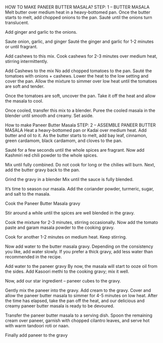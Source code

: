 HOW TO MAKE PANEER BUTTER MASALA?
STEP: 1 – BUTTER MASALA
Melt butter over medium heat in a heavy-bottomed pan. Once the butter starts to melt, add chopped onions to the pan. Sauté until the onions turn translucent. 

Add ginger and garlic to the onions. 

Saute onion, garlic, and ginger
Sauté the ginger and garlic for 1-2 minutes or until fragrant. 

Add cashews to this mix. Cook cashews for 2-3 minutes over medium heat, stirring intermittently. 

Add Cashews to the mix
No add chopped tomatoes to the pan. Sauté the tomatoes with onions + cashews. Lower the heat to the low setting and cover the pan. Allow the mixture to simmer over low heat until the tomatoes are soft and tender.

Once the tomatoes are soft, uncover the pan. Take it off the heat and allow the masala to cool.

Once cooled, transfer this mix to a blender. Puree the cooled masala in the blender until smooth and creamy. Set aside. 

How to make Paneer Butter Masala
STEP: 2 – ASSEMBLE PANEER BUTTER MASALA
Heat a heavy-bottomed pan or Kadai over medium heat. Add butter and oil to it. As the butter starts to melt, add bay leaf, cinnamon, green cardamom, black cardamom, and cloves to the pan. 

Sauté for a few seconds until the whole spices are fragrant. Now add Kashmiri red chili powder to the whole spices. 

Mix until fully combined. Do not cook for long or the chilies will burn. Next, add the butter gravy back to the pan. 

Grind the gravy in a blender
Mix until the sauce is fully blended.

It’s time to season our masala. Add the coriander powder, turmeric, sugar, and salt to the masala. 

Cook the Paneer Butter Masala gravy



Stir around a while until the spices are well blended in the gravy. 

Cook the mixture for 2-3 minutes, stirring occasionally. Now add the tomato paste and garam masala powder to the cooking gravy. 

Cook for another 1-2 minutes on medium heat. Keep stirring. 

Now add water to the butter masala gravy. Depending on the consistency you like, add water slowly. If you prefer a thick gravy, add less water than recommended in the recipe. 

Add water to the paneer gravy
By now, the masala will start to ooze oil from the sides. Add Kasoori methi to the cooking gravy; mix it well. 

Now, add our star ingredient – paneer cubes to the gravy. 

Gently mix the paneer into the gravy. Add cream to the gravy. Cover and allow the paneer butter masala to simmer for 4-5 minutes on low heat. After the time has elapsed, take the pan off the heat, and our delicious and creamy paneer butter masala is ready to be devoured. 

Transfer the paneer butter masala to a serving dish. Spoon the remaining cream over paneer, garnish with chopped cilantro leaves, and serve hot with warm tandoori roti or naan. 

Finally add paneer to the gravy